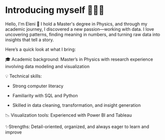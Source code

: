 # Introducing myself 👩🏻‍💼

Hello, I'm Eleni 👋 I hold a Master's degree in Physics, and through my academic journey, I discovered a new passion—working with data. I love uncovering patterns, finding meaning in numbers, and turning raw data into insights that tell a story.

Here’s a quick look at what I bring:

🎓 Academic background: Master’s in Physics with research experience involving data modeling and visualization

💡 Technical skills: 

- Strong computer literacy

- Familiarity with SQL and Python

- Skilled in data cleaning, transformation, and insight generation

📉 Visualization tools: Experienced with Power BI and Tableau

✨Strengths: Detail-oriented, organized, and always eager to learn and improve
<!--
**EleniAndr/EleniAndr** is a ✨ _special_ ✨ repository because its `README.md` (this file) appears on your GitHub profile.

Here are some ideas to get you started:

- 🔭 I’m currently working on ...
- 🌱 I’m currently learning ...
- 👯 I’m looking to collaborate on ...
- 🤔 I’m looking for help with ...
- 💬 Ask me about ...
- 📫 How to reach me: ...
- 😄 Pronouns: ...
- ⚡ Fun fact: ...
-->
